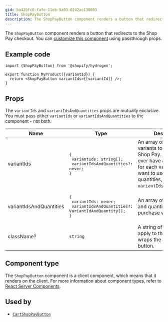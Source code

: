 ```yaml
---
gid: ba42bfc0-fafe-11eb-9a03-0242ac130003
title: ShopPayButton
description: The ShopPayButton component renders a button that redirects to the Shop Pay checkout.
---
```


The `ShopPayButton` component renders a button that redirects to the Shop Pay checkout. You can [customize this component](https://shopify.dev/api/hydrogen/components#customizing-hydrogen-components) using passthrough props.

## Example code

```tsx
import {ShopPayButton} from '@shopify/hydrogen';

export function MyProduct({variantId}) {
  return <ShopPayButton variantIds={[variantId]} />;
}
```

## Props

The `variantIds` and `variantIdsAndQuantities` props are mutually exclusive. You must pass either `variantIds` or `variantIdsAndQuantities` to the component - not both.

| Name                    | Type                                                                                             | Description                                                                                                                                                                                    |
| ----------------------- | ------------------------------------------------------------------------------------------------ | ---------------------------------------------------------------------------------------------------------------------------------------------------------------------------------------------- |
| variantIds              | <pre>{ <br> variantIds: string[]; <br> variantIdsAndQuantities?: never;<br>}</pre>               | An array of IDs of the variants to purchase with Shop Pay. This will only ever have a quantity of 1 for each variant. If you want to use other quantities, then use `variantIdsAndQuantities`. |
| variantIdsAndQuantities | <pre>{ <br> variantIds: never; <br> variantIdsAndQuantities?: VariantIdAndQuantity[];<br>}</pre> | An array of variant IDs and quantities to purchase with Shop Pay.                                                                                                                              |
| className?              | <code>string</code>                                                                              | A string of classes to apply to the `div` that wraps the Shop Pay button.                                                                                                                      |

## Component type

The `ShopPayButton` component is a client component, which means that it renders on the client. For more information about component types, refer to [React Server Components](https://shopify.dev/custom-storefronts/hydrogen/framework/react-server-components).

## Used by

- [`CartShopPayButton`](https://shopify.dev/api/hydrogen/components/cart/cartshoppaybutton)
